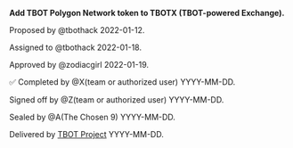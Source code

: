**Add TBOT Polygon Network token to TBOTX (TBOT-powered Exchange).**

Proposed by @tbothack 2022-01-12.

Assigned to @tbothack 2022-01-18.

Approved by @zodiacgirl 2022-01-19.

✅ Completed by @X(team or authorized user) YYYY-MM-DD.

Signed off by @Z(team or authorized user) YYYY-MM-DD.

Sealed by @A(The Chosen 9) YYYY-MM-DD.

Delivered by [TBOT Project](https://tbot.fi) YYYY-MM-DD.
